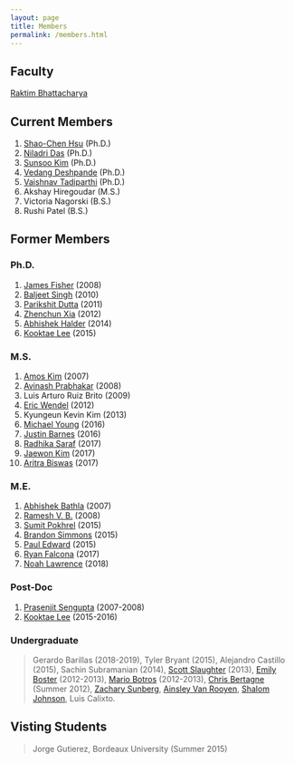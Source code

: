 ```yaml
---
layout: page
title: Members
permalink: /members.html
---
```


## Faculty
[Raktim Bhattacharya](http://engineering.tamu.edu/aerospace/people/rbhattacharya)
<!--- [Full CV](/pdfs/raktim-cv.pdf) -->

## Current Members
1. [Shao-Chen Hsu](https://www.linkedin.com/in/shaochenhsu) (Ph.D.)
1. [Niladri Das](https://www.linkedin.com/in/niladri-das) (Ph.D.)
1. [Sunsoo Kim](https://www.linkedin.com/in/sunsoo-kim-1222a511b) (Ph.D.)
1. [Vedang Deshpande](https://www.linkedin.com/in/vedang-deshpande) (Ph.D.)
1. [Vaishnav Tadiparthi](https://www.linkedin.com/in/vaishnav-tadiparthi-0453b923) (Ph.D.)
1. Akshay Hiregoudar (M.S.)
1. Victoria Nagorski (B.S.)
1. Rushi Patel (B.S.)

## Former Members

### Ph.D.
1. [James Fisher](https://www.linkedin.com/in/james-fisher-0ba9798b) (2008)
1. [Baljeet Singh](hhttps://www.linkedin.com/in/baljeet-singh-9039b818) (2010)
1. [Parikshit Dutta](https://www.linkedin.com/in/parikshit-dutta-7a862b13) (2011)
1. [Zhenchun Xia](http://www.linkedin.com/pub/zhenchun-xia/10/633/129) (2012)
1. [Abhishek Halder](https://www.abhishekhalder.org) (2014)
1. [Kooktae Lee](https://sites.google.com/view/kooktaelee) (2015)

### M.S.
1. [Amos Kim](http://www.linkedin.com/pub/amos-kim/2b/63a/69) (2007)
1. [Avinash Prabhakar](http://www.linkedin.com/pub/avinash-prabhakar/4/3b3/464) (2008)
1. Luis Arturo Ruiz Brito (2009)
1. [Eric Wendel](http://www.linkedin.com/in/ericdbw) (2012)
1. Kyungeun Kevin Kim (2013)
1. [Michael Young](http://www.linkedin.com/pub/michael-young/76/119/738?trk=pub-pbmap) (2016)
1. [Justin Barnes](https://www.linkedin.com/in/justinbarnes2013) (2016)
1. [Radhika Saraf](https://in.linkedin.com/in/radhika-saraf-93232498) (2017)
1. [Jaewon Kim](https://www.linkedin.com/in/jwkim8804) (2017)
1. [Aritra Biswas](https://www.linkedin.com/in/aritrabiswas) (2017)

### M.E.
1. [Abhishek Bathla](https://www.linkedin.com/in/abhishekbathla) (2007)
1. [Ramesh V. B.](https://www.linkedin.com/in/vbramesh) (2008)
1. [Sumit Pokhrel](https://www.linkedin.com/in/sumit-pokhrel-a60a7a66) (2015)
1. [Brandon Simmons](https://www.linkedin.com/in/brandon-simmons-928637b2) (2015)
1. [Paul Edward](https://www.linkedin.com/in/pauldedward) (2015)
1. [Ryan Falcona](https://www.linkedin.com/in/ryan-falcona-952316146/) (2017)
1. [Noah Lawrence](https://www.linkedin.com/in/noah-lawrence-abab34171) (2018) 


### Post-Doc
1. [Prasenjit Sengupta](http://www.linkedin.com/in/prasenjitsengupta) (2007-2008)
1. [Kooktae Lee](https://sites.google.com/view/kooktaelee) (2015-2016)


### Undergraduate 
> Gerardo Barillas (2018-2019), Tyler Bryant (2015), Alejandro Castillo (2015), Sachin Subramanian (2014), [Scott Slaughter](http://www.linkedin.com/pub/scott-slaughter/31/4a9/ba0) (2013), [Emily Boster](http://www.linkedin.com/pub/emily-boster/80/183/b89) (2012-2013), [Mario Botros](http://www.linkedin.com/pub/mario-botros/51/6b2/559) (2012-2013), [Chris Bertagne](http://www.linkedin.com/pub/christopher-bertagne/63/2b9/711) (Summer 2012), [Zachary Sunberg](http://www.linkedin.com/pub/zachary-sunberg/24/669/540), [Ainsley Van Rooyen](http://www.linkedin.com/pub/ainsley-van-rooyen/32/59b/715), [Shalom Johnson](http://www.linkedin.com/pub/shalom-johnson/25/135/55), Luis Calixto.

## Visting Students
> Jorge Gutierez, Bordeaux University (Summer 2015)

